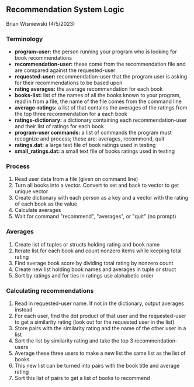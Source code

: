 ## Recommendation System Logic
Brian Wisniewski (4/5/2023)

### Terminology
- **program-user:** the person running your program who is looking for book recommendations
- **recommendation-user:** these come from the recommendation file and are compared against the requested-user
- **requested-user:** recommendation-user that the program user is asking for their recommendations to be based upon
- **rating averages:** the average recommendation for each book
- **books-list:** list of the names of all the books known to your program, read in from a file, the name of the file comes from the command line
- **average-ratings:** a list of that contains the averages of the ratings from the top three recommendation for a each book
- **ratings-dictionary:** a dictionary containing each recommendation-user and their list of ratings for each book
- **program-user commands:** a list of commands the program must recognize and process; these are: averages, recommend, quit
- **ratings.dat:** a large text file of book ratings used in testing
- **small_ratings.dat:** a small text file of books ratings used in testing

### Process
1. Read user data from a file (given on command line)
2. Turn all books into a vector. Convert to set and back to vector to get unique vector
3. Create dictionary with each person as a key and a vector with the rating of each book as the value
4. Calculate averages
5. Wait for command "recommend", "averages", or "quit" (no prompt)

### Averages
1. Create list of tuples or structs holding rating and book name
2. Iterate list for each book and count nonzero items while keeping total rating
3. Find average book score by dividing total rating by nonzero count
4. Create new list holding book names and averages in tuple or struct
5. Sort by ratings and for ties in ratings use alphabetic order

### Calculating recommendations
1. Read in requested-user name. If not in the dictionary, output averages instead
2. For each user, find the dot product of that user and the requested-user to get a similarity rating
    (look out for the requested user in the list)
3. Store pairs with the similarity rating and the name of the other user in a list
4. Sort the list by similarity rating and take the top 3 recommendation-users
5. Average these three users to make a new list the same list as the list of books
6. This new list can be turned into pairs with the book title and average rating
7. Sort this list of pairs to get a list of books to recommend